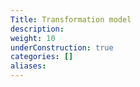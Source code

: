 ```yaml
---
Title: Transformation model
description:
weight: 10
underConstruction: true
categories: []
aliases:
---
```


